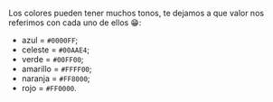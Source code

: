Los colores pueden tener muchos tonos, te dejamos a que valor nos referimos con cada uno de ellos :grin::

* azul = `#0000FF`;
* celeste = `#00AAE4`;
* verde = `#00FF00`;
* amarillo = `#FFFF00`;
* naranja = `#FF8000`;
* rojo = `#FF0000`.